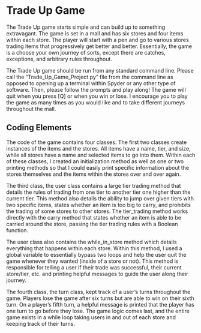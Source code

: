 # Trade Up Game
The Trade Up game starts simple and can build up to something extravagant. The game is set in a mall and has six stores and four items within each store. The player will start with a pen and go to various stores trading items that progressively get better and better. Essentially, the game is a choose your own journey of sorts, except there are catches, exceptions, and arbitrary rules throughout. 

The Trade Up game should be run from any standard command line. Please call the “Trade_Up_Game_Project.py” file from the command line as opposed to opening up a terminal within Spyder or any other type of software. Then, please follow the prompts and play along! The game will quit when you press [Q] or when you win or lose. I encourage you to play the game as many times as you would like and to take different journeys throughout the mall.

## Coding Elements
The code of the game contains four classes. The first two classes create instances of the items and the stores. All items have a name, tier, and size, while all stores have a name and selected items to go into them. Within each of these classes, I created an initialization method as well as one or two printing methods so that I could easily print specific information about the stores themselves and the items within the stores over and over again.

The third class, the user class contains a large tier trading method that details the rules of trading from one tier to another tier one higher than the current tier. This method also details the ability to jump over given tiers with two specific items, states whether an item is too big to carry, and prohibits the trading of some stores to other stores. The tier_trading method works directly with the carry method that states whether an item is able to be carried around the store, passing the tier trading rules with a Boolean function.

The user class also contains the while_in_store method which details everything that happens within each store. Within this method, I used a global variable to essentially bypass two loops and help the user quit the game whenever they wanted (inside of a store or not). This method is responsible for telling a user if their trade was successful, their current store/tier, etc. and printing helpful messages to guide the user along their journey.

The fourth class, the turn class, kept track of a user’s turns throughout the game. Players lose the game after six turns but are able to win on their sixth turn. On a player’s fifth turn, a helpful message is printed that the player has one turn to go before they lose. The game logic comes last, and the entire game exists in a while loop taking users in and out of each store and keeping track of their turns.
